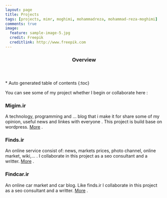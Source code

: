 ```yaml
---
layout: page
title: Projects
tags: [projects, mimr, moghimi, mohammadreza, mohammad-reza-moghimi]
comments: true
image:
  feature: sample-image-5.jpg
  credit: Freepik
  creditlink: http://www.freepik.com
---
```

<section id="table-of-contents" class="toc">
  <header>
    <h3>Overview</h3>
  </header>
<div id="drawer" markdown="1">
*  Auto generated table of contents
{:toc}
</div>
</section><!-- /#table-of-contents -->

You can see some of my project whether I begin or collaborate here :

### Migim.ir

A technology, programming and ... blog that i make it for share some of my opinion, useful news and linkes with everyone . This project is build base on wordpress. [More](http://migim.ir) .

### Finds.ir

An online service consist of: news, markets prices, photo channel, online market, wiki,... . I collaborate in this project as a seo consultant and a writter. [More](http://finds.ir) .

### Findcar.ir

An online car market and car blog. Like finds.ir I collaborate in this project as a seo consultant and a writter. [More](http://findcar.ir) .


